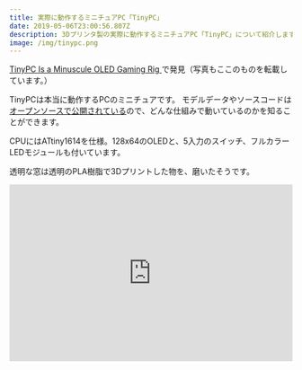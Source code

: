 ```yaml
---
title: 実際に動作するミニチュアPC「TinyPC」
date: 2019-05-06T23:00:56.807Z
description: 3Dプリンタ製の実際に動作するミニチュアPC「TinyPC」について紹介します。
image: /img/tinypc.png
---
```

[TinyPC Is a Minuscule OLED Gaming Rig
](https://blog.hackster.io/tinypc-is-a-minuscule-oled-gaming-rig-for-playing-snake-fe17ac0d3f66)で発見（写真もここのものを転載しています。）

TinyPCは本当に動作するPCのミニチュアです。
モデルデータやソースコードは[オープンソースで公開されている](https://github.com/PaulKlinger/tinypc)ので、どんな仕組みで動いているのかを知ることができます。

CPUにはATtiny1614を仕様。128x64のOLEDと、5入力のスイッチ、フルカラーLEDモジュールも付いています。

透明な窓は透明のPLA樹脂で3Dプリントした物を、磨いたそうです。

<iframe width="100%" height="315" src="https://www.youtube.com/embed/5YFlxoUL-iw" frameborder="0" allow="accelerometer; autoplay; encrypted-media; gyroscope; picture-in-picture" allowfullscreen></iframe>
